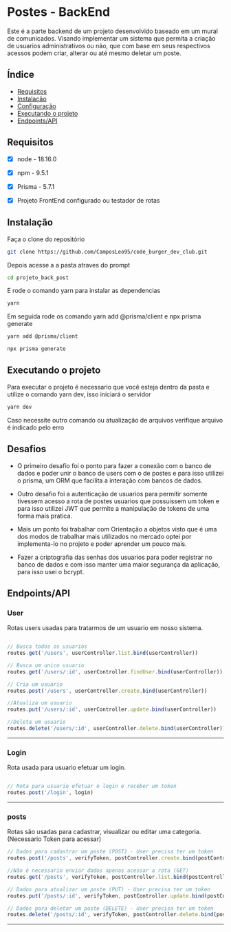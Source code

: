 # Postes - BackEnd

Este é a parte backend de um projeto desenvolvido baseado em um mural de comunicados. Visando implementar um sistema que permita a criação de usuarios administrativos ou não, que com base em seus respectivos acessos podem criar, alterar ou até mesmo deletar um poste.

## Índice

- [Requisitos](#requisitos)
- [Instalação](#instalação)
- [Configuração](#configuração)
- [Executando o projeto](#executando-o-projeto)
- [Endpoints/API](#endpointsapi)

## Requisitos

- [x] node - 18.16.0
- [x] npm - 9.5.1
- [x] Prisma - 5.7.1
- [x] Projeto FrontEnd configurado ou testador de rotas


## Instalação 

Faça o clone do repositório 

```bash
git clone https://github.com/CamposLeo95/code_burger_dev_club.git

```

Depois acesse a a pasta atraves do prompt 

```bash
cd projeto_back_post

```
E rode o comando yarn para instalar as dependencias 

```bash
yarn 

```

Em seguida rode os comando yarn add @prisma/client e npx prisma generate

```bash
yarn add @prisma/client 

npx prisma generate

```

## Executando o projeto

Para executar o projeto é necessario que você esteja dentro da pasta e utilize o comando yarn dev, isso iniciará o servidor


```bash
yarn dev

```

Caso necessite outro comando ou atualização de arquivos verifique arquivo é indicado pelo erro


## Desafios

- O primeiro desafio foi o ponto para fazer a conexão com o banco de dados e poder unir o banco de users com o de postes e para isso utilizei o prisma, um ORM que facilita a interação com bancos de dados.

- Outro desafio foi a autenticação de usuarios para permitir somente tivessem acesso a rota de postes usuarios que possuissem um token e para isso utilizei JWT que permite a manipulação de tokens de uma forma mais pratica.

- Mais um ponto foi trabalhar com Orientação a objetos visto que é uma dos modos de trabalhar mais utilizados no mercado optei por implementa-lo no projeto e poder aprender um pouco mais.

- Fazer a criptografia das senhas dos usuarios para poder registrar no banco de dados e com isso manter uma maior segurança da aplicação, para isso usei o bcrypt.

## Endpoints/API

### User


Rotas users usadas para tratarmos de um usuario em nosso sistema.

```javaScript

// Busca todos os usuarios
routes.get('/users', userController.list.bind(userController))

// Busca um unico usuario
routes.get('/users/:id', userController.findUser.bind(userController))

// Cria um usuario
routes.post('/users', userController.create.bind(userController))

//Atualiza um usuario
routes.put('/users/:id', userController.update.bind(userController))

//Deleta um usuario
routes.delete('/users/:id', userController.delete.bind(userController))

```

------

### Login

 Rota usada para usuario efetuar um login.

```javaScript

// Rota para usuario efetuar o login e receber um token
routes.post('/login', login)

```

------

### posts

 Rotas são usadas para cadastrar, visualizar ou editar uma categoria. (Necessario Token para acessar)

```javaScript
// Dados para cadastrar um poste (POST) - User precisa ter um token
routes.post('/posts', verifyToken, postController.create.bind(postController))

//Não é necessario enviar dados apenas acessar a rota (GET)
routes.get('/posts', verifyToken, postController.list.bind(postController))

// Dados para atualizar um poste (PUT) - User precisa ter um token
routes.put('/posts/:id', verifyToken, postController.update.bind(postController))

// Dados para deletar um poste (DELETE) - User precisa ter um token
routes.delete('/posts/:id', verifyToken, postController.delete.bind(postController))
```


------
